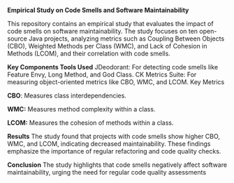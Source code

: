 **Empirical Study on Code Smells and Software Maintainability**

This repository contains an empirical study that evaluates the impact of code smells on software maintainability. The study focuses on ten open-source Java projects, analyzing metrics such as Coupling Between Objects (CBO), Weighted Methods per Class (WMC), and Lack of Cohesion in Methods (LCOM), and their correlation with code smells.

**Key Components
Tools Used**
JDeodorant: For detecting code smells like Feature Envy, Long Method, and God Class.
CK Metrics Suite: For measuring object-oriented metrics like CBO, WMC, and LCOM.
Key Metrics

**CBO**: Measures class interdependencies.

**WMC:** Measures method complexity within a class.

**LCOM:** Measures the cohesion of methods within a class.


**Results**
The study found that projects with code smells show higher CBO, WMC, and LCOM, indicating decreased maintainability. These findings emphasize the importance of regular refactoring and code quality checks.

**Conclusion**
The study highlights that code smells negatively affect software maintainability, urging the need for regular code quality assessments
